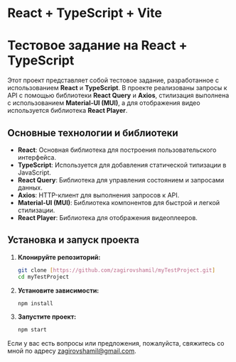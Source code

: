 # React + TypeScript + Vite

# Тестовое задание на React + TypeScript

Этот проект представляет собой тестовое задание, разработанное с использованием **React** и **TypeScript**. В проекте реализованы запросы к API с помощью библиотеки **React Query** и **Axios**, стилизация выполнена с использованием **Material-UI (MUI)**, а для отображения видео используется библиотека **React Player**.

## Основные технологии и библиотеки

- **React**: Основная библиотека для построения пользовательского интерфейса.
- **TypeScript**: Используется для добавления статической типизации в JavaScript.
- **React Query**: Библиотека для управления состоянием и запросами данных.
- **Axios**: HTTP-клиент для выполнения запросов к API.
- **Material-UI (MUI)**: Библиотека компонентов для быстрой и легкой стилизации.
- **React Player**: Библиотека для отображения видеоплееров.

## Установка и запуск проекта

1. **Клонируйте репозиторий:**
   ```bash
   git clone [https://github.com/zagirovshamil/myTestProject.git]
   cd myTestProject
   ```
   
2. **Установите зависимости:**
   ```bash
   npm install
   ```
3. **Запустите проект:**
   ```bash
   npm start
   ```
Если у вас есть вопросы или предложения, пожалуйста, свяжитесь со мной по адресу zagirovshamil@gmail.com.
   

